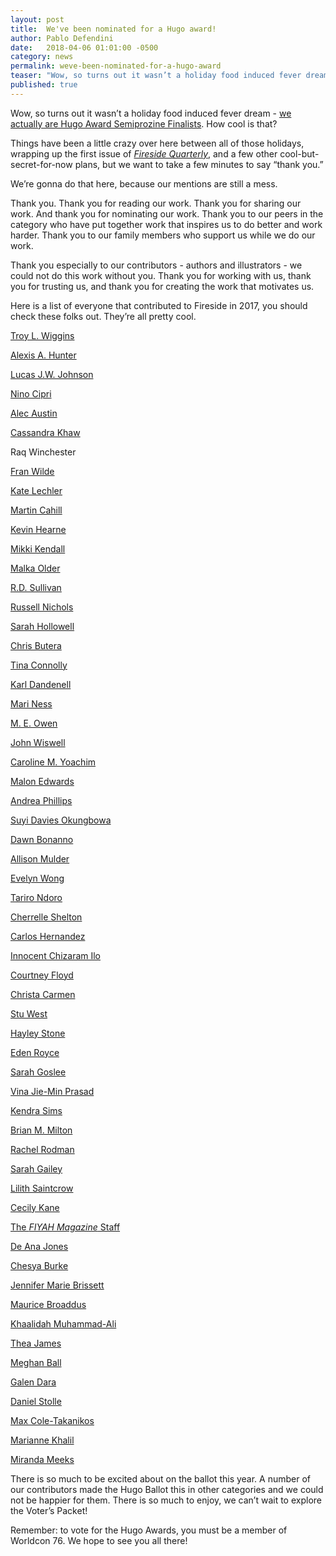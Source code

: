 ```yaml
---
layout: post
title:  We've been nominated for a Hugo award!
author: Pablo Defendini
date:   2018-04-06 01:01:00 -0500
category: news
permalink: weve-been-nominated-for-a-hugo-award
teaser: "Wow, so turns out it wasn’t a holiday food induced fever dream - we actually are Hugo Award Semiprozine Finalists. How cool is that?"
published: true
---
```


Wow, so turns out it wasn’t a holiday food induced fever dream - [we actually are Hugo Award Semiprozine Finalists](https://www.theverge.com/2018/3/31/17183718/2018-hugo-award-nominations-science-fiction-fantasy-books). How cool is that?

Things have been a little crazy over here between all of those holidays, wrapping up the first issue of [_Fireside Quarterly_](https://d.rip/fireside), and a few other cool-but-secret-for-now plans, but we want to take a few minutes to say “thank you.”

We’re gonna do that here, because our mentions are still a mess.

Thank you. Thank you for reading our work. Thank you for sharing our work. And thank you for nominating our work.  Thank you to our peers in the category who have put together work that inspires us to do better and work harder. Thank you to our family members who support us while we do our work.

Thank you especially to our contributors - authors and illustrators - we could not do this work without you. Thank you for working with us, thank you for trusting us, and thank you for creating the work that motivates us.

Here is a list of everyone that contributed to Fireside in 2017, you should check these folks out. They’re all pretty cool.

[Troy L. Wiggins](https://twitter.com/TroyLWiggins)

[Alexis A. Hunter](http://alexisahunter.com)

[Lucas J.W. Johnson](http://lucasjwjohnson.com)

[Nino Cipri](http://ninocipri.com)

[Alec Austin](http://twitter.com/AlecAustin)

[Cassandra Khaw](https://www.patreon.com/cassandrakhaw)

Raq Winchester

[Fran Wilde](http://franwilde.net/)

[Kate Lechler](http://katelechler.com)

[Martin Cahill](https://martintcahill.wordpress.com)

[Kevin Hearne](https://kevinhearne.com)

[Mikki Kendall](https://mikkikendall.com)

[Malka Older](https://malkaolder.wordpress.com)

[R.D. Sullivan](https://twitter.com/_TheRussian)

[Russell Nichols](http://www.russellnichols.com)

[Sarah Hollowell](https://www.patreon.com/sarahhollowell)

[Chris Butera](http://twitter.com/chrisbutera)

[Tina Connolly](http://www.tinaconnolly.com)

[Karl Dandenell](http://twitter.com/KDandenell)

[Mari Ness](http://twitter.com/mari_ness)

[M. E. Owen](http://MEOwen.com)

[John Wiswell](http://twitter.com/Wiswell)

[Caroline M. Yoachim](http://carolineyoachim.com)

[Malon Edwards](http://malonedwards.com)

[Andrea Phillips](http://www.deusexmachinatio.com)

[Suyi Davies Okungbowa](http://suyidavies.com)

[Dawn Bonanno](http://www.dmbonanno.com)

[Allison Mulder](http://allisonmulder.wordpress.com)

[Evelyn Wong](http://www.evelynstorytelling.com)

[Tariro Ndoro](http://tarirondoro.wordpress.com)

[Cherrelle Shelton](http://www.ItsReallyRelle.com)

[Carlos Hernandez](http://carloshernandezwrites.com)

[Innocent Chizaram Ilo](http://twitter.com/Ethereal_ilo)

[Courtney Floyd](http://www.synonymsandsuch.com)

[Christa Carmen](http://www.christacarmen.com)

[Stu West](http://stuwest.com)

[Hayley Stone](http://hnstoneauthor.com/)

[Eden Royce](http://http://edenroyce.com/)

[Sarah Goslee](http://www.sarahgoslee.com)

[Vina Jie-Min Prasad](http://vinaprasad.com)

[Kendra Sims](http://twitter.com/ceresoffoxes)

[Brian M. Milton](http://munchkinstein.blogspot.com)

[Rachel Rodman](http://www.rachelrodman.com)

[Sarah Gailey](http://www.sarahgailey.com)

[Lilith Saintcrow](http://www.lilithsaintcrow.com)

[Cecily Kane](https://manicpixiedreamworlds.wordpress.com/)

[The _FIYAH Magazine_ Staff](http://fiyahlitmag.com)

[De Ana Jones](http://deanaj.com)

[Chesya Burke](http://www.chesyaburke.com)

[Jennifer Marie Brissett](http://www.jennbrissett.com/)

[Maurice Broaddus](http://twitter.com/MauriceBroaddus)

[Khaalidah Muhammad-Ali](http://khaalidah.com)

[Thea James](http://www.thebooksmugglers.com)

[Meghan Ball](https://twitter.com/eldritchgirl)

[Galen Dara](http://www.galendara.com)

[Daniel Stolle](http://www.danielstolle.com)

[Max Cole-Takanikos](https://www.maxcoletakanikos.com)

[Marianne Khalil](https://mariannekhalil.carbonmade.com)

[Miranda Meeks](http://mirandameeks.com)

There is so much to be excited about on the ballot this year. A number of our contributors made the Hugo Ballot this in other categories and we could not be happier for them. There is so much to enjoy, we can’t wait to explore the Voter’s Packet!

Remember: to vote for the Hugo Awards, you must be a member of Worldcon 76. We hope to see you all there!
